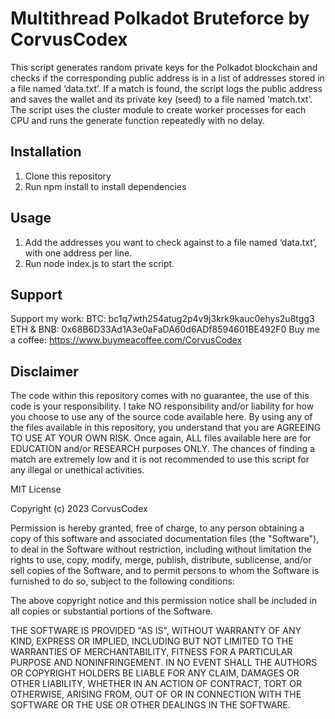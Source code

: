 # Multithread Polkadot Bruteforce by CorvusCodex
This script generates random private keys for the Polkadot blockchain and checks if the corresponding public address is in a list of addresses stored in a file named ‘data.txt’. If a match is found, the script logs the public address and saves the wallet and its private key (seed) to a file named ‘match.txt’. The script uses the cluster module to create worker processes for each CPU and runs the generate function repeatedly with no delay.

## Installation
1. Clone this repository
2. Run npm install to install dependencies

## Usage
1. Add the addresses you want to check against to a file named ‘data.txt’, with one address per line.
2. Run node index.js to start the script.

## Support
Support my work:
BTC: bc1q7wth254atug2p4v9j3krk9kauc0ehys2u8tgg3
ETH & BNB: 0x68B6D33Ad1A3e0aFaDA60d6ADf8594601BE492F0
Buy me a coffee: https://www.buymeacoffee.com/CorvusCodex

## Disclaimer

The code within this repository comes with no guarantee, the use of this code is your responsibility. I take NO responsibility and/or liability for how you choose to use any of the source code available here. By using any of the files available in this repository, you understand that you are AGREEING TO USE AT YOUR OWN RISK. Once again, ALL files available here are for EDUCATION and/or RESEARCH purposes ONLY. The chances of finding a match are extremely low and it is not recommended to use this script for any illegal or unethical activities.


MIT License

Copyright (c) 2023 CorvusCodex

Permission is hereby granted, free of charge, to any person obtaining a copy
of this software and associated documentation files (the "Software"), to deal
in the Software without restriction, including without limitation the rights
to use, copy, modify, merge, publish, distribute, sublicense, and/or sell
copies of the Software, and to permit persons to whom the Software is
furnished to do so, subject to the following conditions:

The above copyright notice and this permission notice shall be included in all
copies or substantial portions of the Software.

THE SOFTWARE IS PROVIDED "AS IS", WITHOUT WARRANTY OF ANY KIND, EXPRESS OR
IMPLIED, INCLUDING BUT NOT LIMITED TO THE WARRANTIES OF MERCHANTABILITY,
FITNESS FOR A PARTICULAR PURPOSE AND NONINFRINGEMENT. IN NO EVENT SHALL THE
AUTHORS OR COPYRIGHT HOLDERS BE LIABLE FOR ANY CLAIM, DAMAGES OR OTHER
LIABILITY, WHETHER IN AN ACTION OF CONTRACT, TORT OR OTHERWISE, ARISING FROM,
OUT OF OR IN CONNECTION WITH THE SOFTWARE OR THE USE OR OTHER DEALINGS IN THE
SOFTWARE.
